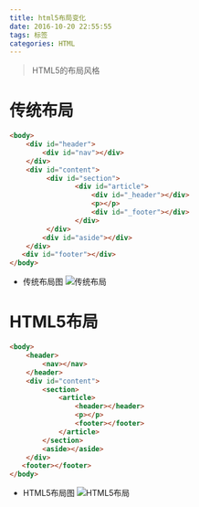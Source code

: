 ```yaml
---
title: html5布局变化
date: 2016-10-20 22:55:55
tags: 标签
categories: HTML
---
```

>HTML5的布局风格

<!--more-->
# 传统布局
```html
<body>
    <div id="header">
    	<div id="nav"></div>
    </div> 
    <div id="content">
         <div id="section">
                <div id="article">
                    <div id="_header"></div>
                    <p></p>
                    <div id="_footer"></div>
                </div>
         </div>
        <div id="aside"></div>
    </div>
   <div id="footer"></div>
</body>
```
- 传统布局图
![传统布局](../images/layout_before_html5.jpg)
# HTML5布局
```html
<body>
    <header>
        <nav></nav>
    </header> 
    <div id="content">
        <section>
            <article>
                <header></header>
                <p></p>
                <footer></footer>
            </article>
        </section>
        <aside></aside>
    </div>
   <footer></footer>
</body>
```
- HTML5布局图
![HTML5布局](../images/layout_html5.jpg)